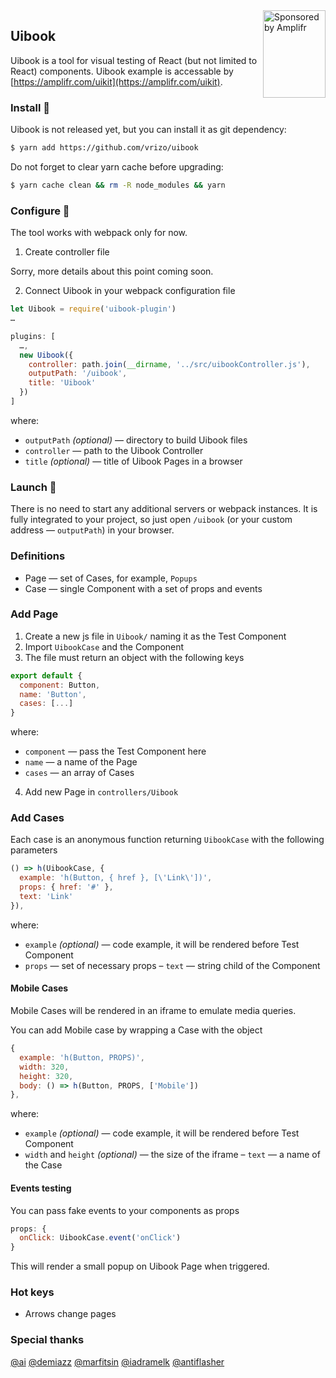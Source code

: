 
<a href="https://amplifr.com/?utm_source=uibook">
  <img width="100" height="140" align="right"
    alt="Sponsored by Amplifr" src="https://amplifr-direct.s3-eu-west-1.amazonaws.com/social_images/image/37b580d9-3668-4005-8d5a-137de3a3e77c.png" />
</a>

## Uibook
Uibook is a tool for visual testing of React (but not limited to React)
components.
Uibook example is accessable by [https://amplifr.com/uikit](https://amplifr.com/uikit).

### Install :hatching_chick:

Uibook is not released yet, but you can install it as git dependency:

```bash
$ yarn add https://github.com/vrizo/uibook
```

Do not forget to clear yarn cache before upgrading:

```bash
$ yarn cache clean && rm -R node_modules && yarn
```

### Configure :hatched_chick:

The tool works with webpack only for now.

1. Create controller file

Sorry, more details about this point coming soon.

2. Connect Uibook in your webpack configuration file

```js
let Uibook = require('uibook-plugin')
…

plugins: [
  …,
  new Uibook({
    controller: path.join(__dirname, '../src/uibookController.js'),
    outputPath: '/uibook',
    title: 'Uibook'
  })
]
```

where:

- `outputPath` _(optional)_ — directory to build Uibook files
- `controller` — path to the Uibook Controller
- `title` _(optional)_ — title of Uibook Pages in a browser

### Launch :rocket:

There is no need to start any additional servers or webpack instances.
It is fully integrated to your project, so just open `/uibook`
(or your custom address — `outputPath`) in your browser.

### Definitions

- Page — set of Cases, for example, `Popups`
- Case — single Component with a set of props and events

### Add Page

1. Create a new js file in `Uibook/` naming it as the Test Component
2. Import `UibookCase` and the Component
3. The file must return an object with the following keys

```js
export default {
  component: Button,
  name: 'Button',
  cases: [...]
}
```

where:
- `component` — pass the Test Component here
- `name` — a name of the Page
- `cases` — an array of Cases

4. Add new Page in `controllers/Uibook`

### Add Cases

Each case is an anonymous function returning `UibookCase` with
the following parameters

```js
() => h(UibookCase, {
  example: 'h(Button, { href }, [\'Link\'])',
  props: { href: '#' },
  text: 'Link'
}),
```

where:

- `example` _(optional)_ — code example, it will be rendered
before Test Component
- `props` — set of necessary props
– `text` — string child of the Component

#### Mobile Cases
Mobile Cases will be rendered in an iframe to emulate
media queries.

You can add Mobile case by wrapping a Case with the object

```js
{
  example: 'h(Button, PROPS)',
  width: 320,
  height: 320,
  body: () => h(Button, PROPS, ['Mobile'])
},
```

where:
- `example` _(optional)_ — code example, it will be rendered
before Test Component
- `width` and `height` _(optional)_ — the size of the iframe
– `text` — a name of the Case

#### Events testing
You can pass fake events to your components as props

```js
props: {
  onClick: UibookCase.event('onClick')
}
```

This will render a small popup on Uibook Page when triggered.

### Hot keys

- Arrows change pages

### Special thanks

[@ai](https://github.com/ai)
[@demiazz](https://github.com/demiazz)
[@marfitsin](https://github.com/marfitsin)
[@iadramelk](https://github.com/iadramelk)
[@antiflasher](https://github.com/antiflasher)
